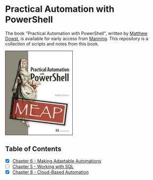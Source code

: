 # Practical Automation with PowerShell
The book "Practical Automation with PowerShell", written by [Matthew Dowst](https://github.com/mdowst), is available for early access from [Manning](https://www.manning.com/books/practical-automation-with-powershell). This repository is a collection of scripts and notes from this book.

![](img/2022-08-08-04-41-32.png)

## Table of Contents

- [x] [Chapter 6 - Making Adaptable Automations](ch6-making-adaptable-automations/index.md)
- [ ] [Chapter 5 - Working with SQL](ch7-working-with-sql/index.md)
- [x] [Chapter 8 - Cloud-Based Automation](ch8-azure-automation/index.md)
